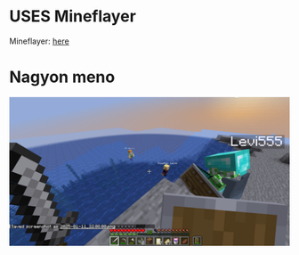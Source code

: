# USES Mineflayer
Mineflayer: <a href="https://github.com/PrismarineJS/mineflayer">here</a>

# Nagyon meno

<img src="image.png">
